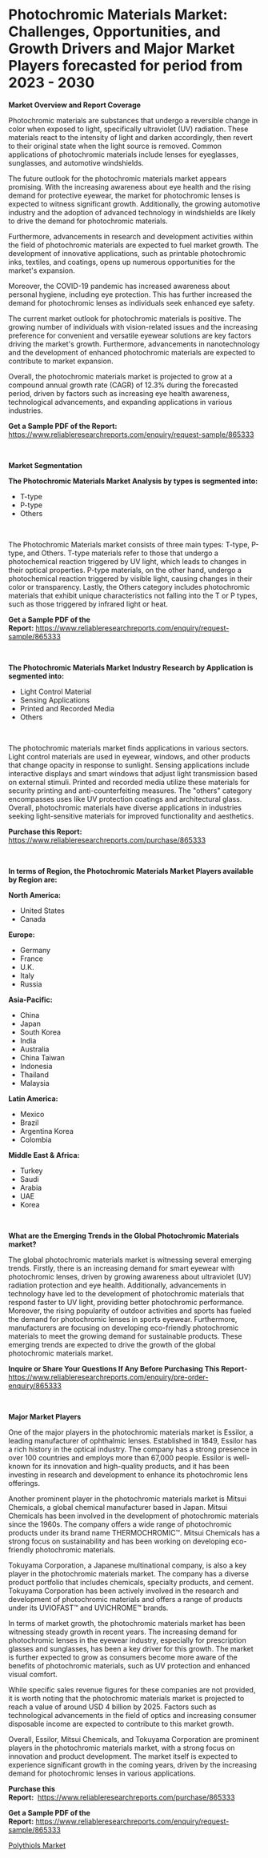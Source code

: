 <p><h1>Photochromic Materials Market: Challenges, Opportunities, and Growth Drivers and Major Market Players forecasted for period from 2023 - 2030</h1></p><p><strong>Market Overview and Report Coverage</strong></p>
<p><p>Photochromic materials are substances that undergo a reversible change in color when exposed to light, specifically ultraviolet (UV) radiation. These materials react to the intensity of light and darken accordingly, then revert to their original state when the light source is removed. Common applications of photochromic materials include lenses for eyeglasses, sunglasses, and automotive windshields.</p><p>The future outlook for the photochromic materials market appears promising. With the increasing awareness about eye health and the rising demand for protective eyewear, the market for photochromic lenses is expected to witness significant growth. Additionally, the growing automotive industry and the adoption of advanced technology in windshields are likely to drive the demand for photochromic materials.</p><p>Furthermore, advancements in research and development activities within the field of photochromic materials are expected to fuel market growth. The development of innovative applications, such as printable photochromic inks, textiles, and coatings, opens up numerous opportunities for the market's expansion.</p><p>Moreover, the COVID-19 pandemic has increased awareness about personal hygiene, including eye protection. This has further increased the demand for photochromic lenses as individuals seek enhanced eye safety.</p><p>The current market outlook for photochromic materials is positive. The growing number of individuals with vision-related issues and the increasing preference for convenient and versatile eyewear solutions are key factors driving the market's growth. Furthermore, advancements in nanotechnology and the development of enhanced photochromic materials are expected to contribute to market expansion.</p><p>Overall, the photochromic materials market is projected to grow at a compound annual growth rate (CAGR) of 12.3% during the forecasted period, driven by factors such as increasing eye health awareness, technological advancements, and expanding applications in various industries.</p></p>
<p><strong>Get a Sample PDF of the Report:</strong> <a href="https://www.reliableresearchreports.com/enquiry/request-sample/865333">https://www.reliableresearchreports.com/enquiry/request-sample/865333</a></p>
<p>&nbsp;</p>
<p><strong>Market Segmentation</strong></p>
<p><strong>The Photochromic Materials Market Analysis by types is segmented into:</strong></p>
<p><ul><li>T-type</li><li>P-type</li><li>Others</li></ul></p>
<p>&nbsp;</p>
<p><p>The Photochromic Materials market consists of three main types: T-type, P-type, and Others. T-type materials refer to those that undergo a photochemical reaction triggered by UV light, which leads to changes in their optical properties. P-type materials, on the other hand, undergo a photochemical reaction triggered by visible light, causing changes in their color or transparency. Lastly, the Others category includes photochromic materials that exhibit unique characteristics not falling into the T or P types, such as those triggered by infrared light or heat.</p></p>
<p><strong>Get a Sample PDF of the Report:</strong>&nbsp;<a href="https://www.reliableresearchreports.com/enquiry/request-sample/865333">https://www.reliableresearchreports.com/enquiry/request-sample/865333</a></p>
<p>&nbsp;</p>
<p><strong>The Photochromic Materials Market Industry Research by Application is segmented into:</strong></p>
<p><ul><li>Light Control Material</li><li>Sensing Applications</li><li>Printed and Recorded Media</li><li>Others</li></ul></p>
<p>&nbsp;</p>
<p><p>The photochromic materials market finds applications in various sectors. Light control materials are used in eyewear, windows, and other products that change opacity in response to sunlight. Sensing applications include interactive displays and smart windows that adjust light transmission based on external stimuli. Printed and recorded media utilize these materials for security printing and anti-counterfeiting measures. The "others" category encompasses uses like UV protection coatings and architectural glass. Overall, photochromic materials have diverse applications in industries seeking light-sensitive materials for improved functionality and aesthetics.</p></p>
<p><strong>Purchase this Report:</strong>&nbsp; <a href="https://www.reliableresearchreports.com/purchase/865333">https://www.reliableresearchreports.com/purchase/865333</a></p>
<p>&nbsp;</p>
<p><strong>In terms of Region, the Photochromic Materials Market Players available by Region are:</strong></p>
<p>
    <p> <strong> North America: </strong>
        <ul>
            <li>United States</li>
            <li>Canada</li>
        </ul>
        </p> 
    <p> <strong> Europe: </strong>
        <ul>
            <li>Germany</li>
            <li>France</li>
            <li>U.K.</li>
            <li>Italy</li>
            <li>Russia</li>
        </ul>
        </p> 
    <p> <strong> Asia-Pacific: </strong>
        <ul>
            <li>China</li>
            <li>Japan</li>
            <li>South Korea</li>
            <li>India</li>
            <li>Australia</li>
            <li>China Taiwan</li>
            <li>Indonesia</li>
            <li>Thailand</li>
            <li>Malaysia</li>
        </ul>
        </p> 
    <p> <strong> Latin America: </strong>
        <ul>
            <li>Mexico</li>
            <li>Brazil</li>
            <li>Argentina Korea</li>
            <li>Colombia</li>
        </ul>
        </p> 
    <p> <strong> Middle East & Africa: </strong>
        <ul>
            <li>Turkey</li>
            <li>Saudi</li>
            <li>Arabia</li>
            <li>UAE</li>
            <li>Korea</li>
        </ul>
    </p>
    </p>
<p>&nbsp;</p>
<p><strong>What are the Emerging Trends in the Global Photochromic Materials market?</strong></p>
<p><p>The global photochromic materials market is witnessing several emerging trends. Firstly, there is an increasing demand for smart eyewear with photochromic lenses, driven by growing awareness about ultraviolet (UV) radiation protection and eye health. Additionally, advancements in technology have led to the development of photochromic materials that respond faster to UV light, providing better photochromic performance. Moreover, the rising popularity of outdoor activities and sports has fueled the demand for photochromic lenses in sports eyewear. Furthermore, manufacturers are focusing on developing eco-friendly photochromic materials to meet the growing demand for sustainable products. These emerging trends are expected to drive the growth of the global photochromic materials market.</p></p>
<p><strong>Inquire or Share Your Questions If Any Before Purchasing This Report</strong>- <a href="https://www.reliableresearchreports.com/enquiry/pre-order-enquiry/865333">https://www.reliableresearchreports.com/enquiry/pre-order-enquiry/865333</a></p>
<p>&nbsp;</p>
<p><strong>Major Market Players</strong></p>
<p><p>One of the major players in the photochromic materials market is Essilor, a leading manufacturer of ophthalmic lenses. Established in 1849, Essilor has a rich history in the optical industry. The company has a strong presence in over 100 countries and employs more than 67,000 people. Essilor is well-known for its innovation and high-quality products, and it has been investing in research and development to enhance its photochromic lens offerings.</p><p>Another prominent player in the photochromic materials market is Mitsui Chemicals, a global chemical manufacturer based in Japan. Mitsui Chemicals has been involved in the development of photochromic materials since the 1960s. The company offers a wide range of photochromic products under its brand name THERMOCHROMIC™. Mitsui Chemicals has a strong focus on sustainability and has been working on developing eco-friendly photochromic materials.</p><p>Tokuyama Corporation, a Japanese multinational company, is also a key player in the photochromic materials market. The company has a diverse product portfolio that includes chemicals, specialty products, and cement. Tokuyama Corporation has been actively involved in the research and development of photochromic materials and offers a range of products under its UVIOFAST™ and UVICHROME™ brands.</p><p>In terms of market growth, the photochromic materials market has been witnessing steady growth in recent years. The increasing demand for photochromic lenses in the eyewear industry, especially for prescription glasses and sunglasses, has been a key driver for this growth. The market is further expected to grow as consumers become more aware of the benefits of photochromic materials, such as UV protection and enhanced visual comfort.</p><p>While specific sales revenue figures for these companies are not provided, it is worth noting that the photochromic materials market is projected to reach a value of around USD 4 billion by 2025. Factors such as technological advancements in the field of optics and increasing consumer disposable income are expected to contribute to this market growth.</p><p>Overall, Essilor, Mitsui Chemicals, and Tokuyama Corporation are prominent players in the photochromic materials market, with a strong focus on innovation and product development. The market itself is expected to experience significant growth in the coming years, driven by the increasing demand for photochromic lenses in various applications.</p></p>
<p><strong>Purchase this Report:</strong>&nbsp;&nbsp;<a href="https://www.reliableresearchreports.com/purchase/865333">https://www.reliableresearchreports.com/purchase/865333</a></p>
<p></p>
<p><strong>Get a Sample PDF of the Report:</strong>&nbsp;<a href="https://www.reliableresearchreports.com/enquiry/request-sample/865333">https://www.reliableresearchreports.com/enquiry/request-sample/865333</a></p>
<p><p><a href="https://github.com/amonskiyk/Market-Research-Report-List-1/blob/main/polythiols-market.md">Polythiols Market</a></p></p>